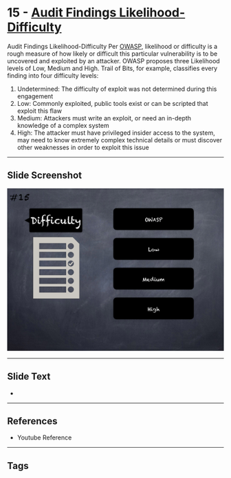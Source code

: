 
# 15 - [Audit Findings Likelihood-Difficulty](./Audit%20Findings%20Likelihood-Difficulty.md)

Audit Findings Likelihood-Difficulty Per [OWASP](https://owasp.org/www-community/OWASP`Risk`Rating`Methodology), likelihood or difficulty is a rough measure of how likely or difficult this particular vulnerability is to be uncovered and exploited by an attacker. OWASP proposes three Likelihood levels of Low, Medium and High. Trail of Bits, for example, classifies every finding into four difficulty levels:


1.  Undetermined: The difficulty of exploit was not determined during this engagement
2.  Low: Commonly exploited, public tools exist or can be scripted that exploit this flaw
3.  Medium: Attackers must write an exploit, or need an in-depth knowledge of a complex system
4.  High: The attacker must have privileged insider access to the system, may need to know extremely complex technical details or must discover other weaknesses in order to exploit this issue


___
## Slide Screenshot
![015.png](../../images/6.Audit%20Techniques%20and%20Tools%20101/015.png)
___
## Slide Text
- 
___
## References
- Youtube Reference
___
## Tags
